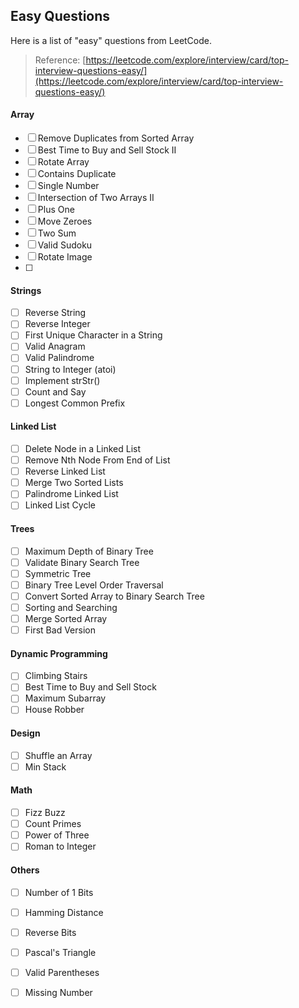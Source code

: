 ## Easy Questions

Here is a list of "easy" questions from LeetCode.

> Reference: [https://leetcode.com/explore/interview/card/top-interview-questions-easy/](https://leetcode.com/explore/interview/card/top-interview-questions-easy/)

#### **Array**

* [ ] Remove Duplicates from Sorted Array
* [ ] Best Time to Buy and Sell Stock II
* [ ] Rotate Array
* [ ] Contains Duplicate
* [ ] Single Number
* [ ] Intersection of Two Arrays II
* [ ] Plus One
* [ ] Move Zeroes
* [ ] Two Sum
* [ ] Valid Sudoku
* [ ] Rotate Image
* [ ] 
#### **Strings**

* [ ] Reverse String
* [ ] Reverse Integer
* [ ] First Unique Character in a String
* [ ] Valid Anagram
* [ ] Valid Palindrome
* [ ] String to Integer \(atoi\)
* [ ] Implement strStr\(\)
* [ ] Count and Say
* [ ] Longest Common Prefix

#### **Linked List**

* [ ] Delete Node in a Linked List
* [ ] Remove Nth Node From End of List
* [ ] Reverse Linked List
* [ ] Merge Two Sorted Lists
* [ ] Palindrome Linked List
* [ ] Linked List Cycle

#### **Trees**

* [ ] Maximum Depth of Binary Tree
* [ ] Validate Binary Search Tree
* [ ] Symmetric Tree
* [ ] Binary Tree Level Order Traversal
* [ ] Convert Sorted Array to Binary Search Tree
* [ ] Sorting and Searching
* [ ] Merge Sorted Array
* [ ] First Bad Version

#### **Dynamic Programming**

* [ ] Climbing Stairs
* [ ] Best Time to Buy and Sell Stock
* [ ] Maximum Subarray
* [ ] House Robber

#### **Design**

* [ ] Shuffle an Array
* [ ] Min Stack

#### **Math**

* [ ] Fizz Buzz
* [ ] Count Primes
* [ ] Power of Three
* [ ] Roman to Integer

#### **Others**

* [ ] Number of 1 Bits
* [ ] Hamming Distance
* [ ] Reverse Bits
* [ ] Pascal's Triangle
* [ ] Valid Parentheses
* [ ] Missing Number



